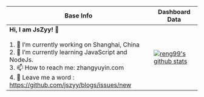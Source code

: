 <!-- ### Hi there 👋 -->

<!--
**jszyy/jszyy** is a ✨ _special_ ✨ repository because its `README.md` (this file) appears on your GitHub profile.

Here are some ideas to get you started:

- 🔭 I’m currently working on ...
- 🌱 I’m currently learning ...
- 👯 I’m looking to collaborate on ...
- 🤔 I’m looking for help with ...
- 💬 Ask me about ...
- 📫 How to reach me: ...
- 😄 Pronouns: ...
- ⚡ Fun fact: ...
-->

|Base Info|Dashboard Data|
|----------------------------------------------------------------------|----------------------------------------------------------------------|
| __Hi, I am JsZyy! 👋__<br/><br/>1. 🔭 I’m currently working on Shanghai, China<br/>2. 🌱 I’m currently learning JavaScript and NodeJs. <br/>3. 📫 How to reach me: zhangyuyin.com<br/>4. 💬 Leave me a word : https://github.com/jszyy/blogs/issues/new | [![reng99's github stats](https://github-readme-stats.vercel.app/api?username=jszyy&show_icons=true&theme=dracula)](https://github.com/anuraghazra/github-readme-stats) 
